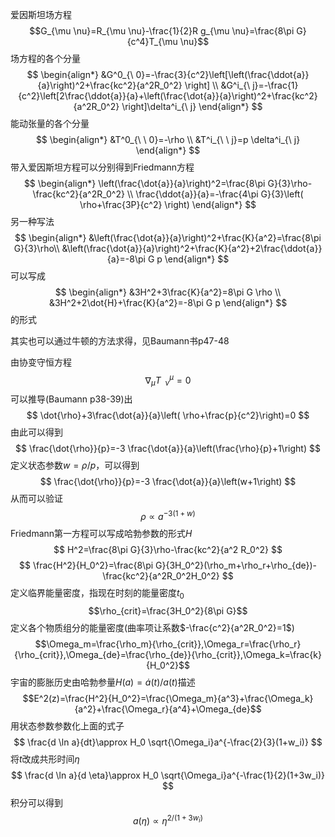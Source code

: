 爱因斯坦场方程$$G_{\mu \nu}=R_{\mu \nu}-\frac{1}{2}R g_{\mu \nu}=\frac{8\pi G}{c^4}T_{\mu \nu}$$
场方程的各个分量
$$
\begin{align*}
&G^0_{\ 0}=-\frac{3}{c^2}\left[\left(\frac{\ddot{a}}{a}\right)^2+\frac{kc^2}{a^2R_0^2}  \right] \\
&G^i_{\ j}=-\frac{1}{c^2}\left[2\frac{\ddot{a}}{a}+\left(\frac{\dot{a}}{a}\right)^2+\frac{kc^2}{a^2R_0^2} \right]\delta^i_{\ j}
\end{align*}
$$
能动张量的各个分量
$$
\begin{align*}
&T^0_{\ \ 0}=-\rho \\
&T^i_{\ \ j}=p \delta^i_{\ j}
\end{align*}
$$
带入爱因斯坦方程可以分别得到Friedmann方程
$$
\begin{align*}
\left(\frac{\dot{a}}{a}\right)^2=\frac{8\pi G}{3}\rho-\frac{kc^2}{a^2R_0^2} \\
\frac{\ddot{a}}{a}=-\frac{4\pi G}{3}\left( \rho+\frac{3P}{c^2} \right)
\end{align*}
$$
另一种写法
$$
\begin{align*}
&\left(\frac{\dot{a}}{a}\right)^2+\frac{K}{a^2}=\frac{8\pi G}{3}\rho\\
&\left(\frac{\dot{a}}{a}\right)^2+\frac{K}{a^2}+2\frac{\ddot{a}}{a}=-8\pi G p
\end{align*}
$$
可以写成
$$
\begin{align*}
&3H^2+3\frac{K}{a^2}=8\pi G \rho \\
&3H^2+2\dot{H}+\frac{K}{a^2}=-8\pi G p
\end{align*}
$$
的形式

其实也可以通过牛顿的方法求得，见Baumann书p47-48

由协变守恒方程
$$
\nabla_\mu T^\mu_{\ \ \nu}=0
$$
可以推导(Baumann p38-39)出
$$
\dot{\rho}+3\frac{\dot{a}}{a}\left( \rho+\frac{p}{c^2}\right)=0
$$
由此可以得到
$$
\frac{\dot{\rho}}{p}=-3 \frac{\dot{a}}{a}\left(\frac{\rho}{p}+1\right)
$$
定义状态参数$w=\rho/p$，可以得到
$$
\frac{\dot{\rho}}{p}=-3 \frac{\dot{a}}{a}\left(w+1\right)
$$
从而可以验证
$$
\rho \propto a^{-3(1+w)}
$$
Friedmann第一方程可以写成哈勃参数的形式$H$
$$
H^2=\frac{8\pi G}{3}\rho-\frac{kc^2}{a^2 R_0^2}
$$
$$
\frac{H^2}{H_0^2}=\frac{8\pi G}{3H_0^2}(\rho_m+\rho_r+\rho_{de})-\frac{kc^2}{a^2R_0^2H_0^2}
$$
定义临界能量密度，指现在时刻的能量密度$t_0$
$$\rho_{crit}=\frac{3H_0^2}{8\pi G}$$
定义各个物质组分的能量密度(曲率项让系数$-\frac{c^2}{a^2R_0^2}=1$)
$$\Omega_m=\frac{\rho_m}{\rho_{crit}},\Omega_r=\frac{\rho_r}{\rho_{crit}},\Omega_{de}=\frac{\rho_{de}}{\rho_{crit}},\Omega_k=\frac{k}{H_0^2}$$
宇宙的膨胀历史由哈勃参量$H(a)=\dot{a}(t)/a(t)$描述
$$E^2(z)=\frac{H^2}{H_0^2}=\frac{\Omega_m}{a^3}+\frac{\Omega_k}{a^2}+\frac{\Omega_r}{a^4}+\Omega_{de}$$
用状态参数参数化上面的式子
$$
\frac{d \ln a}{dt}\approx H_0 \sqrt{\Omega_i}a^{-\frac{2}{3}(1+w_i)}
$$
将$t$改成共形时间$\eta$
$$
\frac{d \ln a}{d \eta}\approx H_0 \sqrt{\Omega_i}a^{-\frac{1}{2}(1+3w_i)}
$$
积分可以得到
$$
a(\eta) \propto \eta^{2/(1+3w_i)}
$$
